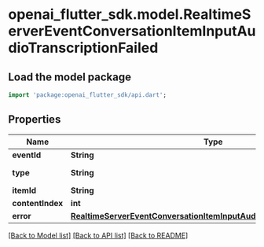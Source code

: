 # openai_flutter_sdk.model.RealtimeServerEventConversationItemInputAudioTranscriptionFailed

## Load the model package
```dart
import 'package:openai_flutter_sdk/api.dart';
```

## Properties
Name | Type | Description | Notes
------------ | ------------- | ------------- | -------------
**eventId** | **String** | The unique ID of the server event. | 
**type** | **String** | The event type, must be `conversation.item.input_audio_transcription.failed`.  | 
**itemId** | **String** | The ID of the user message item. | 
**contentIndex** | **int** | The index of the content part containing the audio. | 
**error** | [**RealtimeServerEventConversationItemInputAudioTranscriptionFailedError**](RealtimeServerEventConversationItemInputAudioTranscriptionFailedError.md) |  | 

[[Back to Model list]](../README.md#documentation-for-models) [[Back to API list]](../README.md#documentation-for-api-endpoints) [[Back to README]](../README.md)


